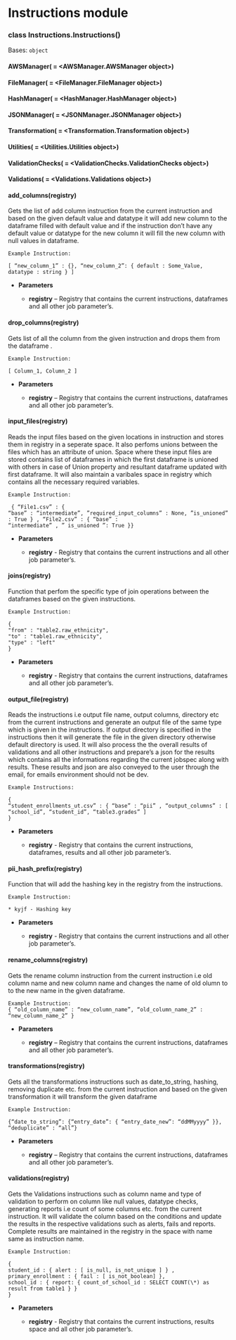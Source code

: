# Instructions module


### class Instructions.Instructions()
Bases: `object`


#### AWSManager( = <AWSManager.AWSManager object>)

#### FileManager( = <FileManager.FileManager object>)

#### HashManager( = <HashManager.HashManager object>)

#### JSONManager( = <JSONManager.JSONManager object>)

#### Transformation( = <Transformation.Transformation object>)

#### Utilities( = <Utilities.Utilities object>)

#### ValidationChecks( = <ValidationChecks.ValidationChecks object>)

#### Validations( = <Validations.Validations object>)

#### add_columns(registry)
Gets the list of add column instruction from the current instruction and based on the given default value and datatype it
will add new column to the dataframe filled with default value and if the instruction don’t have any default value or datatype for the
new column it will fill the new column with null values in dataframe.

    Example Instruction:
    
    [ “new_column_1” : {}, “new_column_2”: { default : Some_Value, datatype : string } ]


* **Parameters**

   * **registry** – Registry that contains the current instructions, dataframes and all other job parameter’s.



#### drop_columns(registry)
Gets list of all the column from the given instruction and drops them from the dataframe .

    Example Instruction:
    
    [ Column_1, Column_2 ]
    

* **Parameters**

   * **registry** – Registry that contains the current instructions, dataframes and all other job parameter’s.



#### input_files(registry)
Reads the input files based on the given locations in instruction and stores them in registry in a seperate
space. It also perfoms unions between the files which has an attribute of union. Space where these input
files are stored contains list of dataframes in which the first dataframe is unioned with others in case of
Union property and resultant dataframe updated with first dataframe. It will also maintain a varibales space
in registry which contains all the necessary required variables.

    Example Instruction:
     
     { “File1.csv” : {
    “base” : “intermediate”, ”required_input_columns” : None, ”is_unioned” : True } , “File2.csv” : { “base” :
    “intermediate” , ” is_unioned ”: True }}

>
* **Parameters**

   * **registry** -  Registry that contains the current instructions and all other job parameter’s.



#### joins(registry)
Function that perfom the specific type of join operations between the dataframes based on the given instructions.

    Example Instruction:
    
    {
    "from" : "table2.raw_ethnicity",
    "to" : "table1.raw_ethnicity",
    "type" : "left"
    }


* **Parameters**

  *  **registry** - Registry that contains the current instructions, dataframes and all other job parameter’s.



#### output_file(registry)
Reads the instructions i.e output file name, output columns, directory etc from the current instructions and
generate an output file of the same type which is given in the instructions. If output directory is specified
in the instructions then it will generate the file in the given directory otherwise default directory is
used. It will also process the the overall results of validations and all other instructions and prepare’s a
json for the results which contains all the informations regarding the current jobspec along with results.
These results and json are also conveyed to the user through the email, for emails environment should not be
dev.

    Example Instructions:
    
    {
    “student_enrollments_ut.csv” : { “base” : “pii” , “output_columns” : [ “school_id”, “student_id”, “table3.grades” ]
    }

> 
* **Parameters**

   * **registry** -   Registry that contains the current instructions, dataframes, results and all other job parameter’s.



#### pii_hash_prefix(registry)
Function that will add the hashing key in the registry from the instructions.

    Example Instruction:

    * kyjf - Hashing key


* **Parameters**

   * **registry** - Registry that contains the current instructions and all other job parameter’s.



#### rename_columns(registry)
Gets the rename column instruction from the current instruction i.e old column name and new column name and changes the name of old olumn to to the new name in the given dataframe.

    Example Instruction:
    { “old_column_name” : “new_column_name”, “old_column_name_2” : “new_column_name_2” }


* **Parameters**

   * **registry** – Registry that contains the current instructions, dataframes and all other job parameter’s.



#### transformations(registry)
Gets all the transformations instructions such as date_to_string, hashing, removing duplicate etc. from the current
instruction and based on the given transformation it will transform the given dataframe

    Example Instruction:
    
    {“date_to_string”: {“entry_date”: { “entry_date_new”: “ddMMyyyy” }}, “deduplicate” : “all”}
    

* **Parameters**

  *  **registry** – Registry that contains the current instructions, dataframes and all other job parameter’s.



#### validations(registry)
Gets the Validations instructions such as column name and type of validation to perform on column like null
values, datatype checks, generating reports i.e count of some columns etc. from the current instruction. It
will validate the column based on the conditions and update the results in the respective validations such as
alerts, fails and reports. Complete results are maintained in the registry in the space with name same as
instruction name.

    Example Instruction:
    
    {
    student_id : { alert : [ is_null, is_not_unique ] } ,
    primary_enrollment : { fail : [ is_not_boolean] },
    school_id : { report: { count_of_school_id : SELECT COUNT(\*) as result from table1 } }
    }


* **Parameters**

   * **registry** -  Registry that contains the current instructions, results space and all other job parameter’s.
